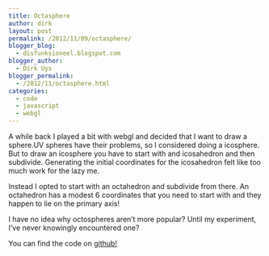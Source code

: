 ```yaml
---
title: Octasphere
author: dirk
layout: post
permalink: /2012/11/09/octasphere/
blogger_blog:
  - disfunksioneel.blogspot.com
blogger_author:
  - Dirk Uys
blogger_permalink:
  - /2012/11/octasphere.html
categories:
  - code
  - javascript
  - webgl
---
```

A while back I played a bit with webgl and decided that I want to draw a sphere.UV spheres have their problems, so I considered doing a icosphere. But to draw an icosphere you have to start with and icosahedron and then subdivide. Generating the initial coordinates for the icosahedron felt like too much work for the lazy me.

Instead I opted to start with an octahedron and subdivide from there. An octahedron has a modest 6 coordinates that you need to start with and they happen to lie on the primary axis!

<canvas id="canvas" width="500" height="500"></canvas>

<script id="shader-fs" type="x-shader/x-fragment">
    precision mediump float;
    varying vec3 vBC;

    void main(void) {
      if(any(lessThan(vBC, vec3(0.09)))){
        gl_FragColor = vec4(0.0, 0.0, 0.0, 1.0);
      }
      else{
        gl_FragColor = vec4(1.0, 1.0, 1.0, 0.8);
      }

    }
</script>

<script id="shader-vs" type="x-shader/x-vertex">
    varying vec3 vBC;
    attribute vec3 aVertexPosition, aBaryCentric;

    uniform mat4 uMVMatrix;
    uniform mat4 uPMatrix;

    void main(void) {
        vBC = aBaryCentric;
        gl_Position = uPMatrix * uMVMatrix * vec4(aVertexPosition, 1.0);
    }
</script>

<script src="//rawgithub.com/dirkcuys/b2d/master/js/jquery-1.7.1.min.js"></script>
<script src="//rawgithub.com/dirkcuys/octasphere/master/js/gl-matrix.js"></script>
<script src="//rawgithub.com/dirkcuys/octasphere/master/js/draw.js"></script>
<script type="text/javascript">
  $(document).ready(function(){
    startWebGl();
  });
</script>

I have no idea why octospheres aren&#8217;t more popular? Until my experiment, I&#8217;ve never knowingly encountered one?

You can find the code on [github!][1]

 [1]: https://github.com/dirkcuys/octasphere

